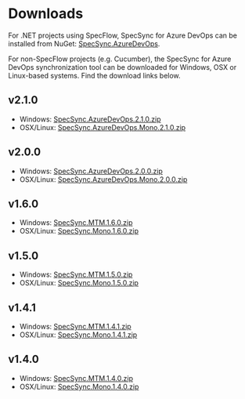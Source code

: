 # Downloads

For .NET projects using SpecFlow, SpecSync for Azure DevOps can be installed from NuGet: [SpecSync.AzureDevOps](https://www.nuget.org/packages/SpecSync.AzureDevOps/).

For non-SpecFlow projects \(e.g. Cucumber\), the SpecSync for Azure DevOps synchronization tool can be downloaded for Windows, OSX or Linux-based systems. Find the download links below.

## v2.1.0

* Windows: [SpecSync.AzureDevOps.2.1.0.zip](https://www.specsolutions.eu/media/specsync/SpecSync.AzureDevOps.2.1.0.zip)
* OSX/Linux: [SpecSync.AzureDevOps.Mono.2.1.0.zip](https://www.specsolutions.eu/media/specsync/SpecSync.AzureDevOps.Mono.2.1.0.zip)

## v2.0.0

* Windows: [SpecSync.AzureDevOps.2.0.0.zip](https://www.specsolutions.eu/media/specsync/SpecSync.AzureDevOps.2.0.0.zip)
* OSX/Linux: [SpecSync.AzureDevOps.Mono.2.0.0.zip](https://www.specsolutions.eu/media/specsync/SpecSync.AzureDevOps.Mono.2.0.0.zip)

## v1.6.0

* Windows: [SpecSync.MTM.1.6.0.zip](https://www.specsolutions.eu/media/specsync/SpecSync.MTM.1.6.0.zip)
* OSX/Linux: [SpecSync.Mono.1.6.0.zip](https://www.specsolutions.eu/media/specsync/SpecSync.Mono.1.6.0.zip)

## v1.5.0

* Windows: [SpecSync.MTM.1.5.0.zip](https://www.specsolutions.eu/media/specsync/SpecSync.MTM.1.5.0.zip)
* OSX/Linux: [SpecSync.Mono.1.5.0.zip](https://www.specsolutions.eu/media/specsync/SpecSync.Mono.1.5.0.zip)

## v1.4.1

* Windows: [SpecSync.MTM.1.4.1.zip](https://www.specsolutions.eu/media/specsync/SpecSync.MTM.1.4.1.zip)
* OSX/Linux: [SpecSync.Mono.1.4.1.zip](https://www.specsolutions.eu/media/specsync/SpecSync.Mono.1.4.1.zip)

## v1.4.0

* Windows: [SpecSync.MTM.1.4.0.zip](https://www.specsolutions.eu/media/specsync/SpecSync.MTM.1.4.0.zip)
* OSX/Linux: [SpecSync.Mono.1.4.0.zip](https://www.specsolutions.eu/media/specsync/SpecSync.Mono.1.4.0.zip)

